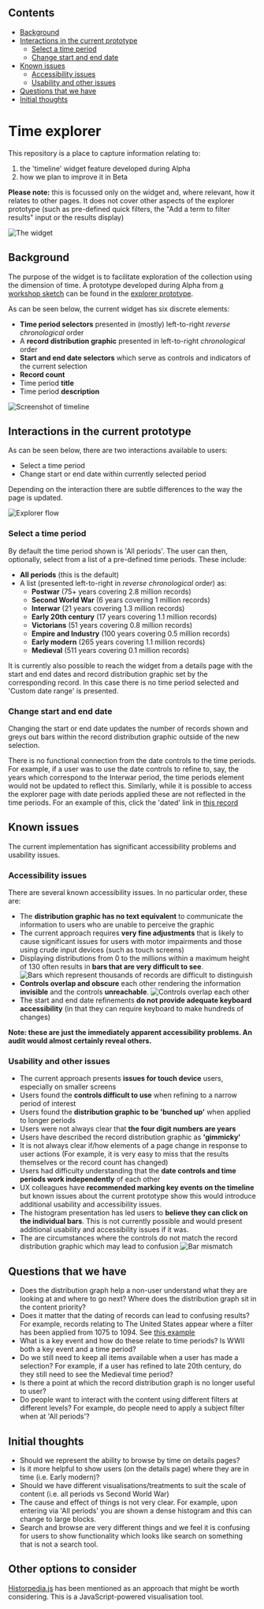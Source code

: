 ## Contents

* [Background](#background)
* [Interactions in the current prototype](#interactions-in-the-current-prototype)
  * [Select a time period](#select-a-time-period)
  * [Change start and end date](#change-start-and-end-date)
* [Known issues](#known-issues)
  * [Accessibility issues](#accessibility-issues)
  * [Usability and other issues](#usability-and-other-issues)
* [Questions that we have](#questions-that-we-have)
* [Initial thoughts](#initial-thoughts)
  

# Time explorer

This repository is a place to capture information relating to:
 
1. the 'timeline' widget feature developed during Alpha
2. how we plan to improve it in Beta

**Please note:** this is focussed only on the widget and, where relevant, how it relates to other pages. It does not cover other aspects of the explorer prototype (such as pre-defined quick filters, the "Add a term to filter results" input or the results display)

![The widget](images/whole_page.png "The widget")

## Background

The purpose of the widget is to facilitate exploration of the collection using the dimension of time. A prototype developed during Alpha from [a workshop sketch](
https://raw.githubusercontent.com/nationalarchives/ds-alpha/master/ux/ideation/sketching-session-1/IMG_20200121_150131.jpg?token=AD2CJS4H6MLXNVSXSG4OX2C7VUGP2) can be found in the [explorer prototype](https://alpha.nationalarchives.gov.uk/collectionexplorer/?start_year=0974&end_year=1485&era=medieval). 

As can be seen below, the current widget has six discrete elements: 

* **Time period selectors** presented in (mostly) left-to-right _reverse chronological_ order
* A **record distribution graphic** presented in left-to-right _chronological_ order
* **Start and end date selectors** which serve as controls and indicators of the current selection
* **Record count**
* Time period **title**
* Time period **description**

![Screenshot of timeline](images/alpha_timeline.jpg "Screenshot of timeline")

## Interactions in the current prototype

As can be seen below, there are two interactions available to users: 

* Select a time period
* Change start or end date within currently selected period

Depending on the interaction there are subtle differences to the way the page is updated. 

![Explorer flow](images/explorer_flow.png "Explorer flow")

### Select a time period

By default the time period shown is 'All periods'. The user can then, optionally, select from a list of a pre-defined time periods. These include:
* **All periods** (this is the default)
* A list (presented left-to-right in _reverse chronological_ order) as:
    * **Postwar** (75+ years covering 2.8 million records)
    * **Second World War** (6 years covering 1 million records)
    * **Interwar** (21 years covering 1.3 million records)
    * **Early 20th century** (17 years covering 1.1 million records)
    * **Victorians** (51 years covering 0.8 million records)
    * **Empire and Industry** (100 years covering 0.5 million records)
    * **Early modern** (265 years covering 1.1 million records)
    * **Medieval** (511 years covering 0.1 million records)

It is currently also possible to reach the widget from a details page with the start and end dates and record distribution graphic set by the corresponding record. In this case there is no time period selected and 'Custom date range' is presented.

### Change start and end date

Changing the start or end date updates the number of records shown and greys out bars within the record distribution graphic outside of the new selection.

There is no functional connection from the date controls to the time periods. For example, if a user was to use the date controls to refine to, say, the years which correspond to the Interwar period, the time periods element would not be updated to reflect this. Similarly, while it is possible to access the explorer page with date periods applied these are not reflected in the time periods. For an example of this, click the 'dated' link in [this record](https://alpha.nationalarchives.gov.uk/journey/record/E/40/4913)
        
## Known issues

The current implementation has significant accessibility problems and usability issues.  

### Accessibility issues

There are several known accessibility issues. In no particular order, these are:

* The **distribution graphic has no text equivalent** to communicate the information to users who are unable to perceive the graphic
* The current approach requires **very fine adjustments** that is likely to cause significant issues for users with motor impairments and those using crude input devices (such as touch screens)
* Displaying distributions from 0 to the millions within a maximum height of 130 often results in **bars that are very difficult to see**. ![Bars which represent thousands of records are difficult to distinguish](images/difficult_to_differentiate.png "Bars which represent thousands of records are difficult to distinguish")
* **Controls overlap and obscure** each other rendering the information **invisible** and the controls **unreachable**. ![Controls overlap each other](images/controls_overlap.png "Controls overlap each other")
* The start and end date refinements **do not provide adequate keyboard accessibility** (in that they can require keyboard to make hundreds of changes)

**Note: these are just the immediately apparent accessibility problems. An audit would almost certainly reveal others.** 

### Usability and other issues

* The current approach presents **issues for touch device** users, especially on smaller screens
* Users found the **controls difficult to use** when refining to a narrow period of interest
* Users found the **distribution graphic to be 'bunched up'** when applied to longer periods
* Users were not always clear that **the four digit numbers are years**
* Users have described the record distribution graphic as **'gimmicky'**
* It is not always clear if/how elements of a page change in response to user actions (For example, it is very easy to miss that the results themselves or the record count has changed)
* Users had difficulty understanding that the **date controls and time periods work independently** of each other
* UX colleagues have **recommended marking key events on the timeline** but known issues about the current prototype show this would introduce additional usability and accessibility issues.
* The histogram presentation has led users to **believe they can click on the individual bars**. This is not currently possible and would present additional usability and accessibility issues if it was.
* The are circumstances where the controls do not match the record distribution graphic which may lead to confusion ![Bar mismatch](images/bar_mismatch.png "Bar mismatch")

## Questions that we have 

* Does the distribution graph help a non-user understand what they are looking at and where to go next? Where does the distribution graph sit in the content priority?
* Does it matter that the dating of records can lead to confusing results? For example, records relating to The United States appear where a filter has been applied from 1075 to 1094. See [this example](https://alpha.nationalarchives.gov.uk/collectionexplorer/?start_year=1075&end_year=1094&era=medieval)
* What is a key event and how do these relate to time periods? Is WWII both a key event and a time period?
* Do we still need to keep all items available when a user has made a selection? For example, if a user has refined to late 20th century, do they still need to see the Medieval time period?
* Is there a point at which the record distribution graph is no longer useful to user? 
* Do people want to interact with the content using different filters at different levels? For example, do people need to apply a subject filter when at 'All periods'?  

## Initial thoughts

* Should we represent the ability to browse by time on details pages?
* Is it more helpful to show users (on the details page) where they are in time (i.e. Early modern)?
* Should we have different visualisations/treatments to suit the scale of content (i.e. all periods vs Second World War)
* The cause and effect of things is not very clear. For example, upon entering via 'All periods' you are shown a dense histogram and this can change to large blocks. 
* Search and browse are very different things and we feel it is confusing for users to show functionality which looks like search on something that is not a search tool.

## Other options to consider

[Historpedia.js](https://js.histropedia.com/index.html) has been mentioned as an approach that might be worth considering. This is a JavaScript-powered visualisation tool.
